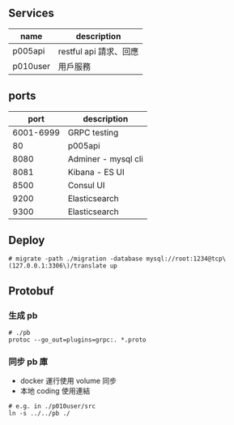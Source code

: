 


## Services
name  | description
---- | --- 
p005api |  restful api 請求、回應
p010user | 用戶服務

## ports
port  | description
---- | --- 
6001-6999 | GRPC testing 
80 | p005api
8080 | Adminer - mysql cli
8081 | Kibana - ES UI
8500 | Consul UI
9200 | Elasticsearch
9300 | Elasticsearch


## Deploy
````
# migrate -path ./migration -database mysql://root:1234@tcp\(127.0.0.1:3306\)/translate up
````

## Protobuf
###  生成 pb 
````
# ./pb
protoc --go_out=plugins=grpc:. *.proto
````

### 同步 pb 庫
* docker 運行使用 volume 同步
* 本地 coding 使用連結
````
# e.g. in ./p010user/src
ln -s ../../pb ./
````
